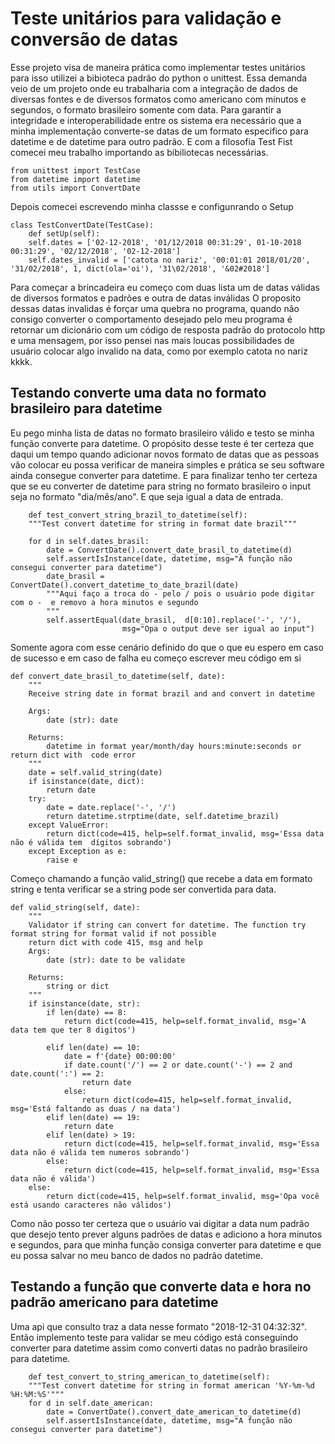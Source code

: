 # Teste unitários para validação e conversão de datas
Esse projeto visa de maneira prática como implementar testes unitários para isso utilizei a bibioteca padrão do python o unittest. Essa demanda veio de um projeto onde eu trabalharia com a integração de dados de diversas fontes e de diversos formatos como americano com minutos e segundos, o formato brasileiro somente com data. Para garantir a integridade e interoperabilidade entre os sistema era necessário que a minha implementação converte-se datas de um formato especifico para datetime e de datetime para outro padrão. E com a filosofia Test Fist comecei meu trabalho importando as bibiliotecas necessárias.

    from unittest import TestCase
    from datetime import datetime
    from utils import ConvertDate

Depois comecei escrevendo minha classse e configunrando o Setup

    class TestConvertDate(TestCase):
        def setUp(self):
        self.dates = ['02-12-2018', '01/12/2018 00:31:29', 01-10-2018 00:31:29', '02/12/2018', '02-12-2018']
        self.dates_invalid = ['catota no nariz', '00:01:01 2018/01/20', '31/02/2018', 1, dict(ola='oi'), '31\02/2018', '&02#2018']

Para começar a brincadeira eu começo com  duas lista um de datas válidas de diversos formatos e padrões  e outra de datas inválidas O proposito dessas datas invalidas é forçar uma quebra no programa, quando não consigo converter o comportamento desejado pelo meu programa é retornar um dicionário com um código de resposta padrão do protocolo http e uma mensagem, por isso pensei nas mais loucas possibilidades de usuário colocar algo invalido na data, como por exemplo catota no nariz kkkk. 

## Testando converte uma data no formato brasileiro para datetime
Eu pego minha lista de datas no formato brasileiro válido e testo se minha função converte para datetime. 
O propósito desse teste é ter certeza que daqui um tempo quando adicionar novos formato de datas que as pessoas vão colocar eu possa verificar de maneira simples e prática se seu software ainda consegue converter para datetime.
E para finalizar tenho ter certeza que se eu converter de datetime para string no formato brasileiro o input seja no formato "dia/mês/ano".
E que seja igual a data de entrada.

        def test_convert_string_brazil_to_datetime(self):
        """Test convert datetime for string in format date brazil"""

        for d in self.dates_brasil:
            date = ConvertDate().convert_date_brasil_to_datetime(d)
            self.assertIsInstance(date, datetime, msg="A função não consegui converter para datetime")
            date_brasil = ConvertDate().convert_datetime_to_date_brazil(date)
            """Aqui faço a troca do - pelo / pois o usuário pode digitar com o -  e removo a hora minutos e segundo
            """
            self.assertEqual(date_brasil,  d[0:10].replace('-', '/'),
                             msg="Opa o output deve ser igual ao input")

Somente agora com esse cenário definido do que o que eu espero em caso de sucesso e em caso de falha eu começo escrever meu código em si


    def convert_date_brasil_to_datetime(self, date):
        """
        Receive string date in format brazil and and convert in datetime

        Args:
            date (str): date

        Returns:
            datetime in format year/month/day hours:minute:seconds or return dict with  code error
        """
        date = self.valid_string(date)
        if isinstance(date, dict):
            return date
        try:
            date = date.replace('-', '/')
            return datetime.strptime(date, self.datetime_brazil)
        except ValueError:
            return dict(code=415, help=self.format_invalid, msg='Essa data não é válida tem  dígitos sobrando')
        except Exception as e:
            raise e

Começo  chamando a função valid_string() que recebe a data em formato string e tenta verificar se a string pode ser convertida para data.

    def valid_string(self, date):
        """
        Validator if string can convert for datetime. The function try format string for format valid if not possible
        return dict with code 415, msg and help
        Args:
            date (str): date to be validate

        Returns:
            string or dict
        """
        if isinstance(date, str):
            if len(date) == 8:
                return dict(code=415, help=self.format_invalid, msg='A data tem que ter 8 digitos')

            elif len(date) == 10:
                date = f'{date} 00:00:00'
                if date.count('/') == 2 or date.count('-') == 2 and date.count(':') == 2:
                    return date
                else:
                    return dict(code=415, help=self.format_invalid, msg='Está faltando as duas / na data')
            elif len(date) == 19:
                return date
            elif len(date) > 19:
                return dict(code=415, help=self.format_invalid, msg='Essa data não é válida tem numeros sobrando')
            else:
                return dict(code=415, help=self.format_invalid, msg='Essa data não é válida')
        else:
            return dict(code=415, help=self.format_invalid, msg='Opa você está usando caracteres não válidos')


Como não posso ter certeza que o usuário vai digitar a data num padrão que desejo tento prever alguns padrões de datas e adiciono a hora minutos e segundos, para que minha função consiga converter para datetime e que eu possa salvar no meu banco de dados no padrão datetime.

## Testando a função que converte data e hora no padrão americano para datetime
Uma api que consulto traz a data nesse formato "2018-12-31 04:32:32". 
Então implemento teste para validar se meu código está conseguindo converter para datetime assim como converti datas
no padrão brasileiro para datetime.

        def test_convert_to_string_american_to_datetime(self):
        """Test convert datetime for string in format american '%Y-%m-%d %H:%M:%S'"""
        for d in self.date_american:
            date = ConvertDate().convert_date_american_to_datetime(d)
            self.assertIsInstance(date, datetime, msg="A função não consegui converter para datetime")
            
             

